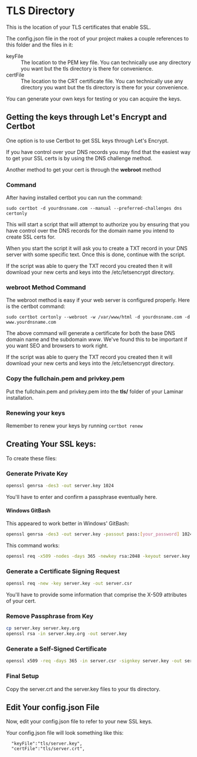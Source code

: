 # TLS Directory #

This is the location of your TLS certificates that enable SSL.

The config.json file in the root of your project makes a couple references to this folder and the files in it:

<dl>
	<dt>keyFile</dt>
	<dd>The location to the PEM key file. You can technically use any directory you want but the tls directory is there for convenience.</dd>
	<dt>certFile</dt>
	<dd>The location to the CRT certificate file. You can technically use any directory you want but the tls directory is there for your convenience.</dd>
</dl>

You can generate your own keys for testing or you can acquire the keys.

## Getting the keys through Let's Encrypt and Certbot

One option is to use Certbot to get SSL keys through Let's Encrypt.

If you have control over your DNS records you may find that the easiest way to get your SSL certs is by using the DNS challenge method.  

Another method to get your cert is through the **webroot** method

### Command

After having installed certbot you can run the command:

```
sudo certbot -d yourdnsname.com --manual --preferred-challenges dns certonly
```

This will start a script that will attempt to authorize you by ensuring that you have control over the DNS records for the domain name you intend to create SSL certs for.

When you start the script it will ask you to create a TXT record in your DNS server with some specific text. Once this is done, continue with the script.

If the script was able to query the TXT record you created then it will download your new certs and keys into the /etc/letsencrypt directory.

### **webroot** Method Command

The webroot method is easy if your web server is configured properly. Here is the certbot command:

```
sudo certbot certonly --webroot -w /var/www/html -d yourdnsname.com -d www.yourdnsname.com
```

The above command will generate a certificate for both the base DNS domain name and the subdomain *www*. We've found this to be important if you want SEO and browsers to work right.

If the script was able to query the TXT record you created then it will download your new certs and keys into the /etc/letsencrypt directory.

### Copy the fullchain.pem and privkey.pem

Put the fullchain.pem and privkey.pem into the **tls/** folder of your Laminar installation.

### Renewing your keys

Remember to renew your keys by running ```certbot renew```

## Creating Your SSL keys:

To create these files:

### Generate Private Key

```bash
openssl genrsa -des3 -out server.key 1024
```

You'll have to enter and confirm a passphrase eventually here.

#### Windows GitBash

This appeared to work better in Windows' GitBash:

```bash
openssl genrsa -des3 -out server.key -passout pass:[your_password] 1024
```

This command works:

```bash
openssl req -x509 -nodes -days 365 -newkey rsa:2048 -keyout server.key -out server.crt
```
### Generate a Certificate Signing Request

```bash
openssl req -new -key server.key -out server.csr
```

You'll have to provide some information that comprise the X-509 attributes of your cert.

### Remove Passphrase from Key

```bash
cp server.key server.key.org
openssl rsa -in server.key.org -out server.key
```

### Generate a Self-Signed Certificate

```bash
openssl x509 -req -days 365 -in server.csr -signkey server.key -out server.crt
```

### Final Setup

Copy the server.crt and the server.key files to your tls directory.

## Edit Your config.json File

Now, edit your config.json file to refer to your new SSL keys.

Your config.json file will look something like this:

```
  "keyFile":"tls/server.key",
  "certFile":"tls/server.crt",
```
